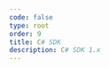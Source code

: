 ```yaml
---
code: false
type: root
order: 9
title: C# SDK
description: C# SDK 1.x
---
```

<RedirectToFirstChild />

